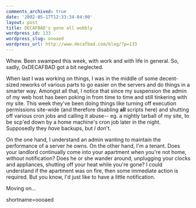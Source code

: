 ```yaml
---
comments_archived: true
date: '2002-05-17T12:33:34-04:00'
layout: post
title: DECAFBAD's gone all wobbly
wordpress_id: 133
wordpress_slug: oooaed
wordpress_url: http://www.decafbad.com/blog/?p=133
---
```

<p>Whew.  Been swamped this week, with work and with life in general.  So, sadly, 0xDECAFBAD got a bit neglected.  </p>
<p>When last I was working on things, I was in the middle of some decent-sized reworks of various parts to go easier on the servers and do things in a smarter way.  Amongst all that, I notice that since my suspension the admin of my web host has been poking in from time to time and still tinkering with my site.  This week they've been doing things like turning off execution permissions site-wide (and therefore disabling <b>all</b> scripts here) and shutting off various cron jobs and calling it abuse-- eg. a nightly tarball of my site, to be scp'ed down by a home machine's cron job later in the night.  Supposedly they <i>have</i> backups, but <i>I</i> don't.</p>
<p>On the one hand, I understand an admin wanting to maintain the performance of a server he owns.  On the other hand, I'm a tenant.  Does your landlord continually come into your apartment when you're not home, without notification?  Does he or she wander around, unplugging your clocks and appliances, shutting off your heat while you're gone?  I could understand if the apartment was on fire, then some immediate action is required.  But you know, I'd just like to have a little notification.</p>
<p>Moving on...</p>
<!--more-->
shortname=oooaed
